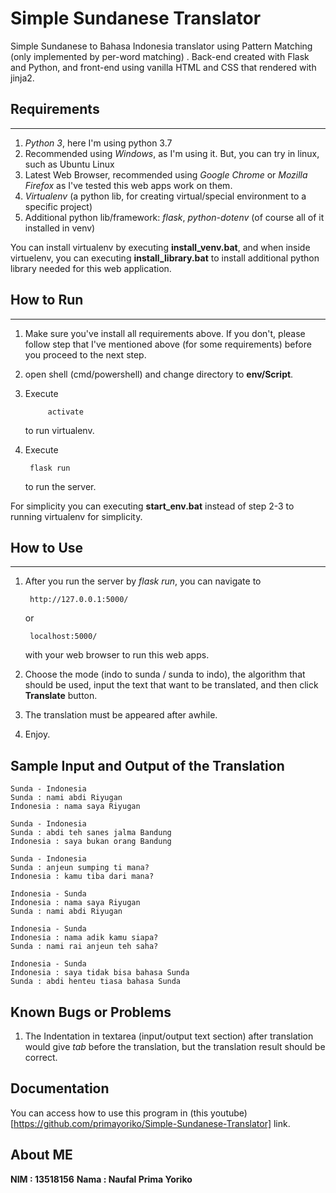 # Simple Sundanese Translator
Simple Sundanese to Bahasa Indonesia translator using Pattern Matching (only implemented by per-word matching) . Back-end created with Flask and Python, and front-end using vanilla HTML and CSS that rendered with jinja2.

## Requirements
-----------
1. *Python 3*, here I'm using python 3.7
2. Recommended using *Windows*, as I'm using it. But, you can try in linux, such as Ubuntu Linux
3. Latest Web Browser, recommended using *Google Chrome* or *Mozilla Firefox* as I've tested this web apps work on them.
4. *Virtualenv* (a python lib, for creating virtual/special environment to a specific project)
5. Additional python lib/framework: *flask*, *python-dotenv* (of course all of it installed in venv)
   
You can install virtualenv by executing **install_venv.bat**, and when inside virtuelenv, you can executing **install_library.bat** to install additional python library needed for this web application.

## How to Run
------------
1. Make sure you've install all requirements above. If you don't, please follow step that I've mentioned above (for some requirements) before you proceed to the next step.
2. open shell (cmd/powershell) and change directory to **env/Script**.
3. Execute
    
            activate
    to run virtualenv.
4. Execute
      
        flask run
   to run the server.

For simplicity you can executing **start_env.bat** instead of step 2-3 to running virtualenv for simplicity.

## How to Use
--------
1. After you run the server by *flask run*, you can navigate to 
   
        http://127.0.0.1:5000/
   or

        localhost:5000/

   with your web browser to run this web apps. 
2. Choose the mode (indo to sunda / sunda to indo), the algorithm that should be used, input the text that want to be translated, and then click **Translate** button.
3. The translation must be appeared after awhile.
4. Enjoy.

## Sample Input and Output of the Translation
```
Sunda - Indonesia
Sunda : nami abdi Riyugan
Indonesia : nama saya Riyugan
```

```
Sunda - Indonesia
Sunda : abdi teh sanes jalma Bandung
Indonesia : saya bukan orang Bandung
```

```
Sunda - Indonesia
Sunda : anjeun sumping ti mana?
Indonesia : kamu tiba dari mana?
```

```
Indonesia - Sunda
Indonesia : nama saya Riyugan
Sunda : nami abdi Riyugan
```

```
Indonesia - Sunda
Indonesia : nama adik kamu siapa?
Sunda : nami rai anjeun teh saha?
```

```
Indonesia - Sunda
Indonesia : saya tidak bisa bahasa Sunda
Sunda : abdi henteu tiasa bahasa Sunda
```

## Known Bugs or Problems
1. The Indentation in textarea (input/output text section) after translation would give *tab* before the translation, but the translation result should be correct.

## Documentation
You can access how to use this program in (this youtube)[https://github.com/primayoriko/Simple-Sundanese-Translator] link.

## About ME
**NIM : 13518156**
**Nama : Naufal Prima Yoriko**
